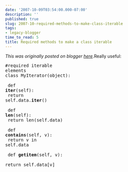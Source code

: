 ```yaml
---
date: '2007-10-09T03:54:00.000-07:00'
description: ''
published: true
slug: 2007-10-required-methods-to-make-class-iterable
tags:
- legacy-blogger
time_to_read: 5
title: Required methods to make a class iterable
---
```


*This was originally posted on blogger [here](https://pydanny.blogspot.com/2007/10/required-methods-to-make-class-iterable.html)*.Really useful:<br /><pre class="prettyprint-py">#required iterable elements<br />class MyIterator(object):<br /><br />    def __iter__(self):<br />        return self.data.__iter__()<br /><br />    def __len__(self):<br />        return len(self.data)<br /><br />    def __contains__(self, v):<br />        return v in self.data<br /><br />    def __getitem__(self, v):<br />        return self.data[v]<br /></pre>